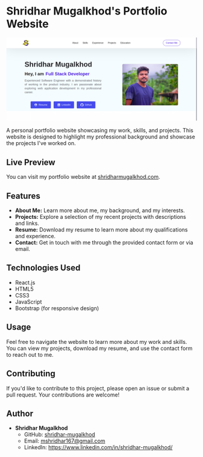 # Shridhar Mugalkhod's Portfolio Website

![Portfolio Preview](src/images/portfolioPage.png)

A personal portfolio website showcasing my work, skills, and projects. This website is designed to highlight my professional background and showcase the projects I've worked on.

## Live Preview

You can visit my portfolio website at [shridharmugalkhod.com](https://shridhar-mugalkhod.github.io/portfolio/).

## Features

- **About Me:** Learn more about me, my background, and my interests.
- **Projects:** Explore a selection of my recent projects with descriptions and links.
- **Resume:** Download my resume to learn more about my qualifications and experience.
- **Contact:** Get in touch with me through the provided contact form or via email.

## Technologies Used

- React.js
- HTML5
- CSS3
- JavaScript
- Bootstrap (for responsive design)

## Usage

Feel free to navigate the website to learn more about my work and skills. You can view my projects, download my resume, and use the contact form to reach out to me.

## Contributing

If you'd like to contribute to this project, please open an issue or submit a pull request. Your contributions are welcome!

## Author

- **Shridhar Mugalkhod**
  - GitHub: [shridhar-mugalkhod](https://github.com/shridhar-mugalkhod)
  - Email: mshridhar167@gmail.com
  - LinkedIn: https://www.linkedin.com/in/shridhar-mugalkhod/
